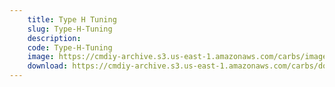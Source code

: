 ```yaml
---
    title: Type H Tuning
    slug: Type-H-Tuning
    description:
    code: Type-H-Tuning
    image: https://cmdiy-archive.s3.us-east-1.amazonaws.com/carbs/images/Type+H+Tuning.jpeg
    download: https://cmdiy-archive.s3.us-east-1.amazonaws.com/carbs/documents/Type+H+Tuning.pdf
---
```

<!-- Content of the page -->

##

